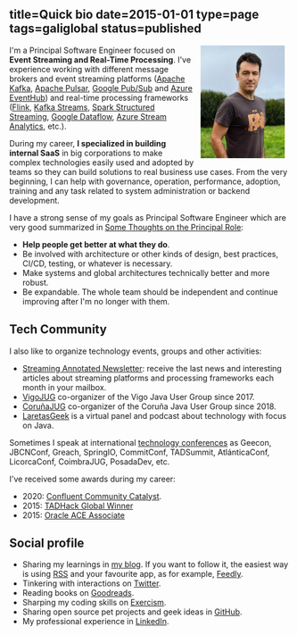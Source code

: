 title=Quick bio
date=2015-01-01
type=page
tags=galiglobal
status=published
---------

<img align="right" style="  max-width: 30%;height: auto;  padding: 0px 10px;" src="/images/antonmry.jpg">

I'm a Principal Software Engineer focused on **Event Streaming and Real-Time
Processing**. I've experience working with different message brokers and event
streaming platforms ([Apache Kafka], [Apache Pulsar], [Google Pub/Sub] and
[Azure EventHub]) and real-time processing frameworks ([Flink], [Kafka
Streams], [Spark Structured Streaming], [Google Dataflow], [Azure Stream
Analytics], etc.).

During my career, **I specialized in building internal SaaS** in big
corporations to make complex technologies easily used and adopted by teams so
they can build solutions to real business use cases. From the very beginning,
I can help with governance, operation, performance, adoption, training and any
task related to system administration or backend development.

I have a strong sense of my goals as Principal Software Engineer which are
very good summarized in [Some Thoughts on the Principal Role]:

- **Help people get better at what they do**.
- Be involved with architecture or other kinds of design, best practices,
  CI/CD, testing, or whatever is necessary.
- Make systems and global architectures technically better and more robust.
- Be expandable. The whole team should be independent and continue improving
  after I'm no longer with them.

## Tech Community

I also like to organize technology events, groups and other activities:

- [Streaming Annotated Newsletter]: receive the last news and interesting
  articles about streaming platforms and processing frameworks each month in
  your mailbox.
- [VigoJUG] co-organizer of the Vigo Java User Group since 2017.
- [CoruñaJUG] co-organizer of the Coruña Java User Group since 2018.
- [LaretasGeek] is a virtual panel and podcast about technology with focus on
  Java.

Sometimes I speak at international [technology conferences] as Geecon, JBCNConf,
Greach, SpringIO, CommitConf, TADSummit, AtlánticaConf, LicorcaConf, CoimbraJUG,
PosadaDev, etc.

I've received some awards during my career:

* 2020: [Confluent Community Catalyst].
* 2015: [TADHack Global Winner]
* 2015: [Oracle ACE Associate]

## Social profile

- Sharing my learnings in [my blog]. If you want to follow it, the easiest way
  is using [RSS] and your favourite app, as for example, [Feedly].
- Tinkering with interactions on [Twitter].
- Reading books on [Goodreads].
- Sharping my coding skills on [Exercism].
- Sharing open source pet projects and geek ideas in [GitHub].
- My professional experience in [LinkedIn].

[Some Thoughts on the Principal Role]: https://margint.blog/2020/10/07/some-thoughts-on-the-principal-role/
[VigoJUG]: https://www.vigojug.org
[CoruñaJUG]: https://www.corunajug.org
[LaretasGeek]: https://twitter.com/laretasGeek
[Twitter]: https://www.twitter.com/antonmry
[Twitch]: https://www.twitch.com/antonmry
[my blog]: https://www.galiglobal.com
[Goodreads]: http://www.goodreads.com/antonmry
[Exercism]: https://exercism.io/profiles/antonmry
[RSS]: /feed.xml
[feedly]: https://feedly.com/i/discover/sources/search/http%3A%2F%2Fwww.galiglobal.com%2Ffeed.xml
[LinkedIn]: https://www.linkedin.com/in/antonmry/
[GitHub]: https://github.com/antonmry
[technology conferences]: /public-talks.html
[Confluent Community Catalyst]: https://www.confluent.io/nominate/
[TADHack Global Winner]: /blog/2015/We-are-TADHack-2015-winners.html
[Oracle ACE Associate]: /blog/2015/The-Oracle-ACE-Associate-award.html
[Apache Kafka]: https://kafka.apache.org/
[Azure EventHub]: https://docs.microsoft.com/en-us/azure/event-hubs/event-hubs-about
[Google Pub/Sub]: https://cloud.google.com/pubsub/docs/overview
[Kafka Streams]: https://kafka.apache.org/documentation/streams/
[Spark Structured Streaming]: https://spark.apache.org/docs/latest/structured-streaming-programming-guide.html
[Google Dataflow]: https://cloud.google.com/dataflow
[Azure Stream Analytics]: https://azure.microsoft.com/en-us/services/stream-analytics/
[Flink]: https://flink.apache.org/
[Apache Pulsar]: https://pulsar.apache.org/
[Streaming Annotated Newsletter]: https://lowlatency.substack.com/
